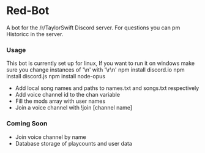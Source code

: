 # Red-Bot
A bot for the /r/TaylorSwift Discord server.
For questions you can pm Historicc in the server.

### Usage
This bot is currently set up for linux, If you want to run it on windows make sure you change instances of '\n' with '\r\n' 
    npm install discord.io
    npm install discord.js
    npm install node-opus
- Add local song names and paths to names.txt and songs.txt respectively
- Add voice channel id to the chan variable
- Fill the mods array with user names
- Join a voice channel with !join [channel name]

### Coming Soon
- Join voice channel by name
- Database storage of playcounts and user data
